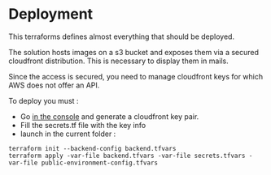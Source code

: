 # Deployment

This terraforms defines almost everything that should be deployed.

The solution hosts images on a s3 bucket and exposes them via a secured cloudfront distribution.
This is necessary to display them in mails.

Since the access is secured, you need to manage cloudfront keys for which AWS does not offer an API.

To deploy you must :
- Go [in the console](https://console.aws.amazon.com/iam/home#/security_credentials) and generate a cloudfront key pair.
- Fill the secrets.tf file with the key info
- launch in the current folder :
```
terraform init --backend-config backend.tfvars
terraform apply -var-file backend.tfvars -var-file secrets.tfvars -var-file public-environment-config.tfvars
```
